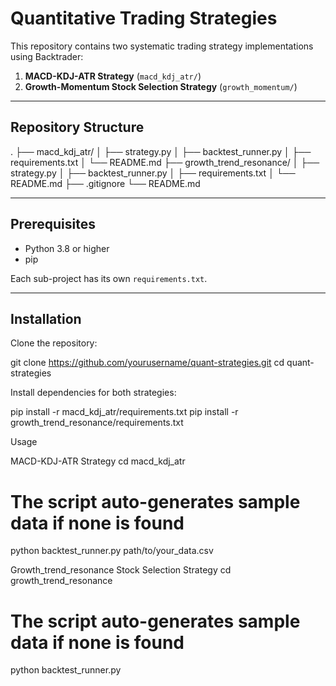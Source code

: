 # Quantitative Trading Strategies

This repository contains two systematic trading strategy implementations using Backtrader:

1. **MACD-KDJ-ATR Strategy** (`macd_kdj_atr/`)
2. **Growth-Momentum Stock Selection Strategy** (`growth_momentum/`)

---

## Repository Structure

.
├── macd_kdj_atr/
│ ├── strategy.py
│ ├── backtest_runner.py
│ ├── requirements.txt
│ └── README.md
├── growth_trend_resonance/
│ ├── strategy.py
│ ├── backtest_runner.py
│ ├── requirements.txt
│ └── README.md
├── .gitignore
└── README.md

---

## Prerequisites

- Python 3.8 or higher  
- pip

Each sub-project has its own `requirements.txt`.

---

## Installation

Clone the repository:

git clone https://github.com/yourusername/quant-strategies.git
cd quant-strategies

Install dependencies for both strategies:

pip install -r macd_kdj_atr/requirements.txt
pip install -r growth_trend_resonance/requirements.txt

Usage

MACD-KDJ-ATR Strategy
cd macd_kdj_atr
# The script auto-generates sample data if none is found
python backtest_runner.py path/to/your_data.csv

Growth_trend_resonance Stock Selection Strategy
cd growth_trend_resonance
# The script auto-generates sample data if none is found
python backtest_runner.py